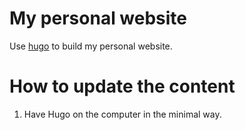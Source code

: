 # My personal website

Use [hugo](https://gohugo.io/) to build my personal website.

# How to update the content

1. Have Hugo on the computer in the minimal way.

